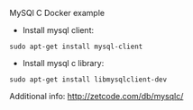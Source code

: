 MySQl C Docker example

- Install mysql client:

`sudo apt-get install mysql-client`

- Install mysql c library:

`sudo apt-get install libmysqlclient-dev`

Additional info:
http://zetcode.com/db/mysqlc/